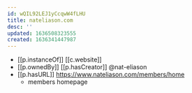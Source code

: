 ```yaml
---
id: wQIL92LEJ1yCcqwW4fLHU
title: nateliason.com
desc: ''
updated: 1636508323555
created: 1636341447987
---
```


- [[p.instanceOf]] [[c.website]]
- [[p.ownedBy]] [[p.hasCreator]] @nat-eliason
- [[p.hasURL]] https://www.nateliason.com/members/home
  - members homepage